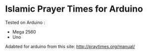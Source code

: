 Islamic Prayer Times for Arduino
===========
Tested on Arduino :
- Mega 2560
- Uno

Adabted for arduino from this site: http://praytimes.org/manual/
